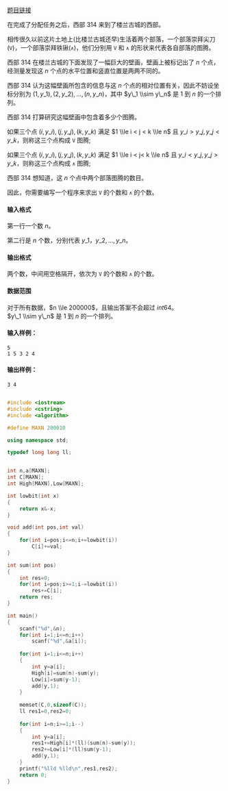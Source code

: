 [题目链接](https://www.acwing.com/problem/content/243/)


在完成了分配任务之后，西部 $314$ 来到了楼兰古城的西部。

相传很久以前这片土地上(比楼兰古城还早)生活着两个部落，一个部落崇拜尖刀(`V`)，一个部落崇拜铁锹(`∧`)，他们分别用 `V` 和 `∧` 的形状来代表各自部落的图腾。

西部 $314$ 在楼兰古城的下面发现了一幅巨大的壁画，壁画上被标记出了 $n$ 个点，经测量发现这 $n$ 个点的水平位置和竖直位置是两两不同的。

西部 $314$ 认为这幅壁画所包含的信息与这 $n$ 个点的相对位置有关，因此不妨设坐标分别为 $(1,y\_1),(2,y\_2),…,(n,y\_n)$，其中 $y\_1 \\sim y\_n$ 是 $1$ 到 $n$ 的一个排列。

西部 $314$ 打算研究这幅壁画中包含着多少个图腾。

如果三个点 $(i,y\_i),(j,y\_j),(k,y\_k)$ 满足 $1 \\le i < j < k \\le n$ 且 $y\_i > y\_j, y\_j < y\_k$，则称这三个点构成 `V` 图腾;

如果三个点 $(i,y\_i),(j,y\_j),(k,y\_k)$ 满足 $1 \\le i < j< k \\le n$ 且 $y\_i < y\_j, y\_j > y\_k$，则称这三个点构成 `∧` 图腾;

西部 $314$ 想知道，这 $n$ 个点中两个部落图腾的数目。

因此，你需要编写一个程序来求出 `V` 的个数和 `∧` 的个数。

#### 输入格式

第一行一个数 $n$。

第二行是 $n$ 个数，分别代表 $y\_1，y\_2,…,y\_n$。

#### 输出格式

两个数，中间用空格隔开，依次为 `V` 的个数和 `∧` 的个数。

#### 数据范围

对于所有数据，$n \\le 200000$，且输出答案不会超过 $int64$。  
$y\_1 \\sim y\_n$ 是 $1$ 到 $n$ 的一个排列。

#### 输入样例：

    5
    1 5 3 2 4
    

#### 输出样例：

    3 4
   
```cpp

#include <iostream>
#include <cstring>
#include <algorithm>

#define MAXN 200010

using namespace std;

typedef long long ll;


int n,a[MAXN];
int C[MAXN];
int High[MAXN],Low[MAXN];

int lowbit(int x)
{
    return x&-x;
}

void add(int pos,int val)
{
    for(int i=pos;i<=n;i+=lowbit(i))
        C[i]+=val;
}

int sum(int pos)
{
    int res=0;
    for(int i=pos;i>=1;i-=lowbit(i))
        res+=C[i];
    return res;
}

int main()
{
    scanf("%d",&n);
    for(int i=1;i<=n;i++)
        scanf("%d",&a[i]);
    
    for(int i=1;i<=n;i++)
    {
        int y=a[i];
        High[i]=sum(n)-sum(y);
        Low[i]=sum(y-1);
        add(y,1);
    }
    
    memset(C,0,sizeof(C));
    ll res1=0,res2=0;
    
    for(int i=n;i>=1;i--)
    {
        int y=a[i];
        res1+=High[i]*(ll)(sum(n)-sum(y));
        res2+=Low[i]*(ll)sum(y-1);
        add(y,1);
    }
    printf("%lld %lld\n",res1,res2);
    return 0;
}


```
